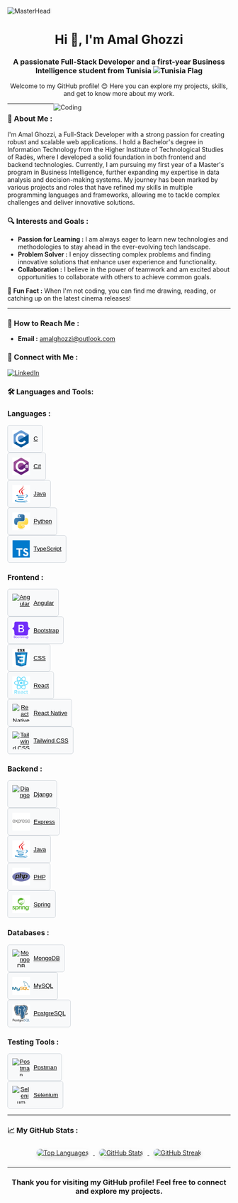 ![MasterHead](https://teamtweaks1-blog.s3.us-east-2.amazonaws.com/blog/wp-content/uploads/2023/03/15102639/TT-How-To-Hire-Dedicated-Full-Stack-Developer-2023_.png)

<h1 align="center">Hi 👋, I'm Amal Ghozzi</h1>
<h3 align="center">A passionate Full-Stack Developer and a first-year Business Intelligence student from Tunisia <img src="https://upload.wikimedia.org/wikipedia/commons/c/ce/Flag_of_Tunisia.svg" alt="Tunisia Flag" width="30"/> </h3>

<p align="center">Welcome to my GitHub profile! 😊 Here you can explore my projects, skills, and get to know more about my work.</p>

<img align="right" alt="Coding" width="400" src="https://mir-s3-cdn-cf.behance.net/project_modules/disp/601014116770475.6068beff4640a.gif">

---


### 📝 About Me :
I'm Amal Ghozzi, a Full-Stack Developer with a strong passion for creating robust and scalable web applications. I hold a Bachelor's degree in Information Technology from the Higher Institute of Technological Studies of Radès, where I developed a solid foundation in both frontend and backend technologies. Currently, I am pursuing my first year of a Master's program in Business Intelligence, further expanding my expertise in data analysis and decision-making systems. My journey has been marked by various projects and roles that have refined my skills in multiple programming languages and frameworks, allowing me to tackle complex challenges and deliver innovative solutions.

### 🔍 Interests and Goals :
- **Passion for Learning :** I am always eager to learn new technologies and methodologies to stay ahead in the ever-evolving tech landscape.
- **Problem Solver :** I enjoy dissecting complex problems and finding innovative solutions that enhance user experience and functionality.
- **Collaboration :** I believe in the power of teamwork and am excited about opportunities to collaborate with others to achieve common goals.

🌟 **Fun Fact :** When I'm not coding, you can find me drawing, reading, or catching up on the latest cinema releases!

---

### 📧 How to Reach Me :
- **Email :** [amalghozzi@outlook.com](mailto:amalghozzi@outlook.com)

### 🔗 Connect with Me :
<p align="left">
<a href="https://www.linkedin.com/in/amal-ghozzi-205a21234" target="_blank">
  <img src="https://raw.githubusercontent.com/rahuldkjain/github-profile-readme-generator/master/src/images/icons/Social/linked-in-alt.svg" alt="LinkedIn" height="30" width="40"/>
</a>
</p>

### 🛠️ Languages and Tools:
<p align="left">
  <h3>Languages :</h3>
  <a href="https://www.cprogramming.com/" target="_blank" rel="noreferrer">
    <button style="background-color: #f8f9fa; border: 1px solid #ced4da; border-radius: 5px; padding: 10px; display: flex; align-items: center; cursor: pointer; transition: all 0.3s ease;">
      <img src="https://raw.githubusercontent.com/devicons/devicon/master/icons/c/c-original.svg" alt="C" width="40" height="40" style="margin-right: 8px;"/>
      <span>C</span>
    </button>
  </a>
  <a href="https://www.w3schools.com/cs/" target="_blank" rel="noreferrer">
    <button style="background-color: #f8f9fa; border: 1px solid #ced4da; border-radius: 5px; padding: 10px; display: flex; align-items: center; cursor: pointer; transition: all 0.3s ease;">
      <img src="https://raw.githubusercontent.com/devicons/devicon/master/icons/csharp/csharp-original.svg" alt="C#" width="40" height="40" style="margin-right: 8px;"/>
      <span>C#</span>
    </button>
  </a>
  <a href="https://www.java.com" target="_blank" rel="noreferrer">
    <button style="background-color: #f8f9fa; border: 1px solid #ced4da; border-radius: 5px; padding: 10px; display: flex; align-items: center; cursor: pointer; transition: all 0.3s ease;">
      <img src="https://raw.githubusercontent.com/devicons/devicon/master/icons/java/java-original.svg" alt="Java" width="40" height="40" style="margin-right: 8px;"/>
      <span>Java</span>
    </button>
  </a>
  <a href="https://www.python.org" target="_blank" rel="noreferrer">
    <button style="background-color: #f8f9fa; border: 1px solid #ced4da; border-radius: 5px; padding: 10px; display: flex; align-items: center; cursor: pointer; transition: all 0.3s ease;">
      <img src="https://raw.githubusercontent.com/devicons/devicon/master/icons/python/python-original.svg" alt="Python" width="40" height="40" style="margin-right: 8px;"/>
      <span>Python</span>
    </button>
  </a>
  <a href="https://www.typescriptlang.org/" target="_blank" rel="noreferrer">
    <button style="background-color: #f8f9fa; border: 1px solid #ced4da; border-radius: 5px; padding: 10px; display: flex; align-items: center; cursor: pointer; transition: all 0.3s ease;">
      <img src="https://raw.githubusercontent.com/devicons/devicon/master/icons/typescript/typescript-original.svg" alt="TypeScript" width="40" height="40" style="margin-right: 8px;"/>
      <span>TypeScript</span>
    </button>
  </a>
</p>

<p align="left">
  <h3>Frontend :</h3>
  <a href="https://angular.io" target="_blank" rel="noreferrer">
    <button style="background-color: #f8f9fa; border: 1px solid #ced4da; border-radius: 5px; padding: 10px; display: flex; align-items: center; cursor: pointer; transition: all 0.3s ease;">
      <img src="https://angular.io/assets/images/logos/angular/angular.svg" alt="Angular" width="40" height="40" style="margin-right: 8px;"/>
      <span>Angular</span>
    </button>
  </a>
  <a href="https://getbootstrap.com" target="_blank" rel="noreferrer">
    <button style="background-color: #f8f9fa; border: 1px solid #ced4da; border-radius: 5px; padding: 10px; display: flex; align-items: center; cursor: pointer; transition: all 0.3s ease;">
      <img src="https://raw.githubusercontent.com/devicons/devicon/master/icons/bootstrap/bootstrap-plain-wordmark.svg" alt="Bootstrap" width="40" height="40" style="margin-right: 8px;"/>
      <span>Bootstrap</span>
    </button>
  </a>
  <a href="https://www.w3schools.com/css/" target="_blank" rel="noreferrer">
    <button style="background-color: #f8f9fa; border: 1px solid #ced4da; border-radius: 5px; padding: 10px; display: flex; align-items: center; cursor: pointer; transition: all 0.3s ease;">
      <img src="https://raw.githubusercontent.com/devicons/devicon/master/icons/css3/css3-original-wordmark.svg" alt="CSS" width="40" height="40" style="margin-right: 8px;"/>
      <span>CSS</span>
    </button>
  </a>
  <a href="https://reactjs.org/" target="_blank" rel="noreferrer">
    <button style="background-color: #f8f9fa; border: 1px solid #ced4da; border-radius: 5px; padding: 10px; display: flex; align-items: center; cursor: pointer; transition: all 0.3s ease;">
      <img src="https://raw.githubusercontent.com/devicons/devicon/master/icons/react/react-original-wordmark.svg" alt="React" width="40" height="40" style="margin-right: 8px;"/>
      <span>React</span>
    </button>
  </a>
  <a href="https://reactnative.dev/" target="_blank" rel="noreferrer">
    <button style="background-color: #f8f9fa; border: 1px solid #ced4da; border-radius: 5px; padding: 10px; display: flex; align-items: center; cursor: pointer; transition: all 0.3s ease;">
      <img src="https://reactnative.dev/img/header_logo.svg" alt="React Native" width="40" height="40" style="margin-right: 8px;"/>
      <span>React Native</span>
    </button>
  </a>
  <a href="https://tailwindcss.com/" target="_blank" rel="noreferrer">
    <button style="background-color: #f8f9fa; border: 1px solid #ced4da; border-radius: 5px; padding: 10px; display: flex; align-items: center; cursor: pointer; transition: all 0.3s ease;">
      <img src="https://www.vectorlogo.zone/logos/tailwindcss/tailwindcss-icon.svg" alt="Tailwind CSS" width="40" height="40" style="margin-right: 8px;"/>
      <span>Tailwind CSS</span>
    </button>
  </a>
</p>

<p align="left">
  <h3>Backend :</h3>
  <a href="https://www.djangoproject.com/" target="_blank" rel="noreferrer">
    <button style="background-color: #f8f9fa; border: 1px solid #ced4da; border-radius: 5px; padding: 10px; display: flex; align-items: center; cursor: pointer; transition: all 0.3s ease;">
      <img src="https://cdn.worldvectorlogo.com/logos/django.svg" alt="Django" width="40" height="40" style="margin-right: 8px;"/>
      <span>Django</span>
    </button>
  </a>
  <a href="https://expressjs.com/" target="_blank" rel="noreferrer">
    <button style="background-color: #f8f9fa; border: 1px solid #ced4da; border-radius: 5px; padding: 10px; display: flex; align-items: center; cursor: pointer; transition: all 0.3s ease;">
      <img src="https://raw.githubusercontent.com/devicons/devicon/master/icons/express/express-original-wordmark.svg" alt="Express" width="40" height="40" style="margin-right: 8px;"/>
      <span>Express</span>
    </button>
  </a>
  <a href="https://www.java.com" target="_blank" rel="noreferrer">
    <button style="background-color: #f8f9fa; border: 1px solid #ced4da; border-radius: 5px; padding: 10px; display: flex; align-items: center; cursor: pointer; transition: all 0.3s ease;">
      <img src="https://raw.githubusercontent.com/devicons/devicon/master/icons/java/java-original.svg" alt="Java" width="40" height="40" style="margin-right: 8px;"/>
      <span>Java</span>
    </button>
  </a>
  <a href="https://www.php.net/" target="_blank" rel="noreferrer">
    <button style="background-color: #f8f9fa; border: 1px solid #ced4da; border-radius: 5px; padding: 10px; display: flex; align-items: center; cursor: pointer; transition: all 0.3s ease;">
      <img src="https://raw.githubusercontent.com/devicons/devicon/master/icons/php/php-original.svg" alt="PHP" width="40" height="40" style="margin-right: 8px;"/>
      <span>PHP</span>
    </button>
  </a>
  <a href="https://www.spring.io/" target="_blank" rel="noreferrer">
    <button style="background-color: #f8f9fa; border: 1px solid #ced4da; border-radius: 5px; padding: 10px; display: flex; align-items: center; cursor: pointer; transition: all 0.3s ease;">
      <img src="https://raw.githubusercontent.com/devicons/devicon/master/icons/spring/spring-original-wordmark.svg" alt="Spring" width="40" height="40" style="margin-right: 8px;"/>
      <span>Spring</span>
    </button>
  </a>
</p>

<p align="left">
  <h3>Databases :</h3>
  <a href="https://www.mongodb.com/" target="_blank" rel="noreferrer">
    <button style="background-color: #f8f9fa; border: 1px solid #ced4da; border-radius: 5px; padding: 10px; display: flex; align-items: center; cursor: pointer; transition: all 0.3s ease;">
      <img src="https://www.vectorlogo.zone/logos/mongodb/mongodb-icon.svg" alt="MongoDB" width="40" height="40" style="margin-right: 8px;"/>
      <span>MongoDB</span>
    </button>
  </a>
  <a href="https://www.mysql.com/" target="_blank" rel="noreferrer">
    <button style="background-color: #f8f9fa; border: 1px solid #ced4da; border-radius: 5px; padding: 10px; display: flex; align-items: center; cursor: pointer; transition: all 0.3s ease;">
      <img src="https://raw.githubusercontent.com/devicons/devicon/master/icons/mysql/mysql-original-wordmark.svg" alt="MySQL" width="40" height="40" style="margin-right: 8px;"/>
      <span>MySQL</span>
    </button>
  </a>
  <a href="https://www.postgresql.org/" target="_blank" rel="noreferrer">
    <button style="background-color: #f8f9fa; border: 1px solid #ced4da; border-radius: 5px; padding: 10px; display: flex; align-items: center; cursor: pointer; transition: all 0.3s ease;">
      <img src="https://raw.githubusercontent.com/devicons/devicon/master/icons/postgresql/postgresql-original-wordmark.svg" alt="PostgreSQL" width="40" height="40" style="margin-right: 8px;"/>
      <span>PostgreSQL</span>
    </button>
  </a>
</p>

<p align="left">
  <h3>Testing Tools :</h3>
  <a href="https://www.postman.com/" target="_blank" rel="noreferrer">
    <button style="background-color: #f8f9fa; border: 1px solid #ced4da; border-radius: 5px; padding: 10px; display: flex; align-items: center; cursor: pointer; transition: all 0.3s ease;">
      <img src="https://www.vectorlogo.zone/logos/getpostman/getpostman-icon.svg" alt="Postman" width="40" height="40" style="margin-right: 8px;"/>
      <span>Postman</span>
    </button>
  </a>
  <a href="https://www.selenium.dev/" target="_blank" rel="noreferrer">
    <button style="background-color: #f8f9fa; border: 1px solid #ced4da; border-radius: 5px; padding: 10px; display: flex; align-items: center; cursor: pointer; transition: all 0.3s ease;">
      <img src="https://www.selenium.dev/images/selenium_logo_square_green.png" alt="Selenium" width="40" height="40" style="margin-right: 8px;"/>
      <span>Selenium</span>
    </button>
  </a>
</p>


---
### 📈 My GitHub Stats :

<p align="center">
  <a href="https://github.com/amalghozzi123">
    <img src="https://github-readme-stats.vercel.app/api/top-langs?username=amalghozzi123&show_icons=true&locale=en&layout=compact&theme=radical" alt="Top Languages" style="border-radius: 10px; box-shadow: 0 4px 8px rgba(0,0,0,0.1); margin: 10px;"/>
  </a>
  <a href="https://github.com/amalghozzi123">
    <img src="https://github-readme-stats.vercel.app/api?username=amalghozzi123&show_icons=true&locale=en&theme=radical" alt="GitHub Stats" style="border-radius: 10px; box-shadow: 0 4px 8px rgba(0,0,0,0.1); margin: 10px;"/>
  </a>
  <a href="https://github.com/amalghozzi123">
    <img src="https://github-readme-streak-stats.herokuapp.com/?user=amalghozzi123&theme=radical" alt="GitHub Streak" style="border-radius: 10px; box-shadow: 0 4px 8px rgba(0,0,0,0.1); margin: 10px;"/>
  </a>
</p>

---

<h3 align="center">Thank you for visiting my GitHub profile! Feel free to connect and explore my projects.</h3>


